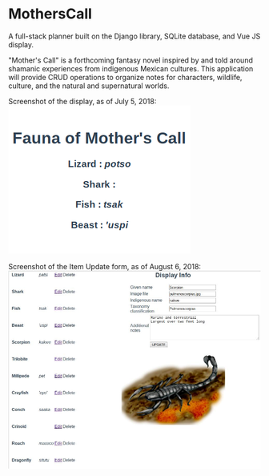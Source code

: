 # MothersCall

A full-stack planner built on the Django library, SQLite database, and Vue JS display.

"Mother's Call" is a forthcoming fantasy novel inspired by and told around shamanic experiences from indigenous Mexican cultures.
This application will provide CRUD operations to organize notes for characters, wildlife, culture, and the natural and supernatural worlds.

Screenshot of the display, as of July 5, 2018:
![Screenshot of Mother's Call fauna](https://raw.githubusercontent.com/EdgarAhDzib/MothersCall/master/mc_fauna.png)

Screenshot of the Item Update form, as of August 6, 2018:
![Screenshot of Mother's Call fauna](https://raw.githubusercontent.com/EdgarAhDzib/MothersCall/formDisplay/scorpion_item.jpg)

